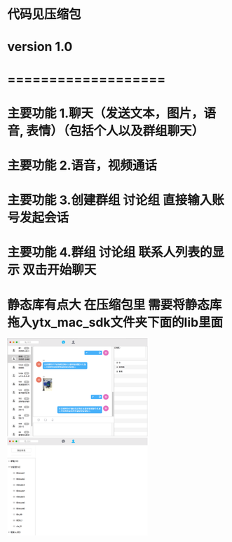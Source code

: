
# 代码见压缩包

#  version 1.0 
#  ===================

# 主要功能 1.聊天（发送文本，图片，语音, 表情）（包括个人以及群组聊天）
# 主要功能 2.语音，视频通话
# 主要功能 3.创建群组 讨论组 直接输入账号发起会话
# 主要功能 4.群组 讨论组 联系人列表的显示 双击开始聊天

# 静态库有点大  在压缩包里 需要将静态库拖入ytx_mac_sdk文件夹下面的lib里面

<img src="http://github.com/maibou8888/ECMacDemo_OC/raw/master/1.png" width="320"><br/>
<img src="http://github.com/maibou8888/ECMacDemo_OC/raw/master/2.png" width="320"><br/>
